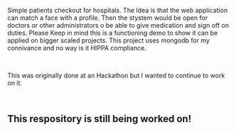 Simple patients checkout for hospitals. The Idea is that the web application can match a face with a profile. Then the stystem would be open for doctors or other administrators o be able to give medication and sign off on duties. Please Keep in mind this is a functioning demo to show it can be applied on bigger scaled projects. This project uses mongodb for my connivance and no way is it HIPPA compliance.  

<br>

This was originally done at an Hackathon but I wanted to continue to work on it.

<br>

<h2> This respository is still being worked on!</h2>
